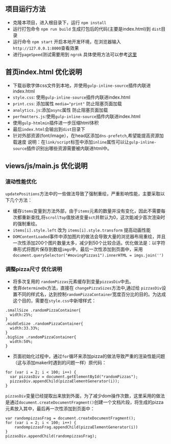 ## 项目运行方法

- 克隆本项目，进入根目录下，运行 `npm install`
- 运行打包命令 `npm run build` 生成打包后的代码(主要是index.html)到 `dist`目录
- 运行命令 `npm start` 开启本地开发环境，在浏览器输入 `http://127.0.0.1:8000`查看效果
- 进行`pageSpeed`测试需要用到 `ngrok` 具体使用方法可以参考[这里](https://dashboard.ngrok.com/get-started)

## 首页index.html 优化说明

- 下载谷歌字体css文件到本地，并使用`gulp-inline-source`插件内联进index.html
- `style.css`: 使用`gulp-inline-source`插件内联进index.html
- `print.css`: 添加属性 `media="print"` 防止阻塞页面加载
- `analytics.js`:添加`async`属性 防止阻塞页面加载
- `perfmatters.js`:使用`gulp-inline-source`插件内联进index.html
- 使用`gulp-htmlmin`插件进一步压缩html体积
- 最后`index.html`会输出到`dist`目录下
- 针对外部资源(font/image），在head区添加`dns-prefetch`,希望能提高资源加载速度
说明：在`link/script`标签中添加`inline`属性可以让`gulp-inline-source`插件识别出哪些资源需要被内联进html中。

## views/js/main.js 优化说明

### 滚动性能优化
`updatePositions`方法中的一些做法导致了强制重绘，严重影响性能，主要采取以下几个方法：
- 缓存`items`变量到方法外部，由于`items`元素的数量并没有变化，因此不需要每次都重新查找,将`scrollTop`值放进变量`sct`并默认为0，这次能减少首次渲染时的强制重绘。
- `items[i].style.left` 改为 `items[i].style.transform` 提高动画性能
- `DOMContentLoaded`事件中添加图片的做法会导致大量的浏览器布局重绘，并且一次性添加200个图片数量太多，减少到50个比较合适。优化做法是：以字符串形式将图片保存到数组`imgs`中，最后一次性添加到页面中，采用 `document.querySelector("#movingPizzas1").innerHTML = imgs.join('')`

### 调整pizza尺寸 优化说明
- 将多次复用的 `randomPizzas`元素缓存到变量`pizzasDiv`中去。
- 舍弃`determineDx`方法，直接在 `changePizzaSizes`方法中,通过给 `pizzasDiv`设置不同的样式名，达到控制`randomPizzaContainer`宽度百分比的目的。为达成这个目的，需要在`style.css`中新增样式：
```
.smallSize .randomPizzaContainer{
  width:25%;
}
.middleSize .randomPizzaContainer{
  width:33.33%;
}
.bigSize .randomPizzaContainer{
  width:50%;
}
```
- 页面初始化过程中，通过`for`循环来添加pizza的做法导致严重的渲染性能问题（这与添加maker时遇到的问题一样）原代码：
```
for (var i = 2; i < 100; i++) {
  var pizzasDiv = document.getElementById("randomPizzas");
  pizzasDiv.appendChild(pizzaElementGenerator(i));
}
```
`pizzasDiv`变量已经提取出来放到外面，为了减少dom操作次数，这里采用的做法是通过`document.createDocumentFragment()`创建一个文档片段，将生成的pizza元素放入其中，最后再一次性添加到页面中：
```
var randompizzasFrag = document.createDocumentFragment();
for (var i = 2; i < 100; i++) {
    randompizzasFrag.appendChild(pizzaElementGenerator(i))
}
pizzasDiv.appendChild(randompizzasFrag);
```